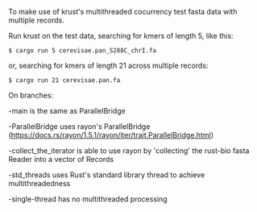To make use of krust's multithreaded cocurrency test fasta data with multiple records.

Run krust on the test data, searching for kmers of length 5, like this:

	$ cargo run 5 cerevisae.pan_S288C_chrI.fa

or, searching for kmers of length 21 across multiple records:

	$ cargo run 21 cerevisae.pan.fa
	
On branches:

-main is the same as ParallelBridge

-ParallelBridge uses rayon's ParallelBridge (https://docs.rs/rayon/1.5.1/rayon/iter/trait.ParallelBridge.html)

-collect_the_iterator is able to use rayon by 'collecting' the rust-bio fasta Reader into a vector of Records

-std_threads uses Rust's standard library thread to achieve multithreadedness

-single-thread has no multithreaded processing
